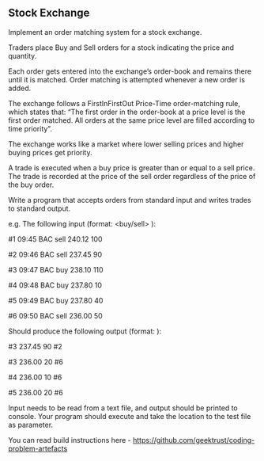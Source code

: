 
Stock Exchange
--------------

Implement an order matching system for a stock exchange.

Traders place Buy and Sell orders for a stock indicating the price and quantity.

Each order gets entered into the exchange’s order-book and remains there until it is matched. Order matching is attempted whenever a new order is added.

The exchange follows a FirstInFirstOut Price-Time order-matching rule, which states that: “The first order in the order-book at a price level is the first order matched. All orders at the same price level are filled according to time priority”.

The exchange works like a market where lower selling prices and higher buying prices get priority.

A trade is executed when a buy price is greater than or equal to a sell price. The trade is recorded at the price of the sell order regardless of the price of the buy order.

Write a program that accepts orders from standard input and writes trades to standard output.

e.g. The following input (format:<order-id> <time> <stock> <buy/sell> <price> <qty>):

#1 09:45 BAC sell 240.12 100

#2 09:46 BAC sell 237.45  90 

#3 09:47 BAC buy  238.10 110 

#4 09:48 BAC buy  237.80  10

#5 09:49 BAC buy  237.80  40

#6 09:50 BAC sell 236.00  50

Should produce the following output (format:<buy-order-id> <sell-price> <qty> <sell-order-id>):

#3 237.45 90 #2

#3 236.00 20 #6

#4 236.00 10 #6

#5 236.00 20 #6

Input needs to be read from a text file, and output should be printed to console. Your program should execute and take the location to the test file as parameter.

You can read build instructions here - https://github.com/geektrust/coding-problem-artefacts



